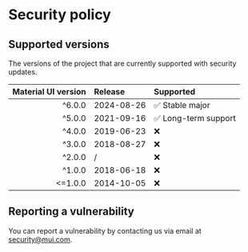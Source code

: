 # Security policy

## Supported versions

The versions of the project that are currently supported with security updates.

| Material UI version | Release    | Supported                            |
| ------------------: | :--------- | :----------------------------------- |
|              ^6.0.0 | 2024-08-26 | :white_check_mark: Stable major      |
|              ^5.0.0 | 2021-09-16 | :white_check_mark: Long-term support |
|              ^4.0.0 | 2019-06-23 | :x:                                  |
|              ^3.0.0 | 2018-08-27 | :x:                                  |
|              ^2.0.0 | /          | :x:                                  |
|              ^1.0.0 | 2018-06-18 | :x:                                  |
|             <=1.0.0 | 2014-10-05 | :x:                                  |

## Reporting a vulnerability

You can report a vulnerability by contacting us via email at [security@mui.com](mailto:security@mui.com).
